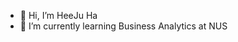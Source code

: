 - 👋 Hi, I’m HeeJu Ha
-  🌱 I’m currently learning Business Analytics at NUS

<!---
heezxeo/heezxeo is a ✨ special ✨ repository because its `README.md` (this file) appears on your GitHub profile.
You can click the Preview link to take a look at your changes.
--->
